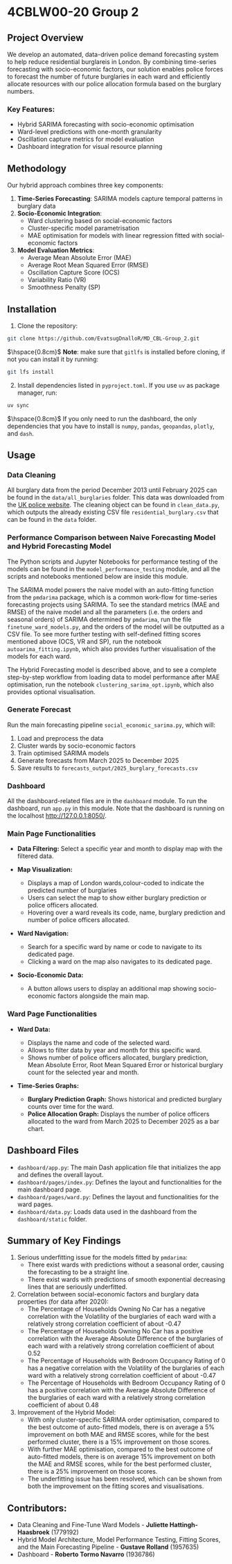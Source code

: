 # 4CBLW00-20 Group 2

## Project Overview

We develop an automated, data-driven police demand forecasting system to help reduce residential burglareis 
in London. 
By combining time-series forecasting with socio-economic factors, 
our solution enables police forces to forecast the number of future burglaries in each ward and efficiently allocate resources
with our police allocation formula based on the burglary numbers.

### Key Features:
- Hybrid SARIMA forecasting with socio-economic optimisation
- Ward-level predictions with one-month granularity
- Oscillation capture metrics for model evaluation
- Dashboard integration for visual resource planning

## Methodology

Our hybrid approach combines three key components:

1. **Time-Series Forecasting**: SARIMA models capture temporal patterns in burglary data
2. **Socio-Economic Integration**: 
   - Ward clustering based on social-economic factors
   - Cluster-specific model parametrisation
   - MAE optimisation for models with linear regression fitted with social-economic factors
3. **Model Evaluation Metrics**:
   - Average Mean Absolute Error (MAE)
   - Average Root Mean Squared Error (RMSE)
   - Oscillation Capture Score (OCS)
   - Variability Ratio (VR)
   - Smoothness Penalty (SP)

## Installation

1. Clone the repository:
```bash
git clone https://github.com/EvatsugDnalloR/MD_CBL-Group_2.git
```
$\hspace{0.8cm}$ **Note**: make sure that `gitlfs` is installed before cloning, if not you can install it by running:
```bash
git lfs install
```
2. Install dependencies listed in `pyproject.toml`. If you use `uv` as package manager, run: 
```bash
uv sync
```
$\hspace{0.8cm}$ If you only need to run the dashboard,
   the only dependencies that you have to install is `numpy`, `pandas`, `geopandas`,
`plotly`, and `dash`.

## Usage

### Data Cleaning
All burglary data from the period December 2013 until February 2025 can be found in the `data/all_burglaries` folder.
This data was downloaded from the [UK police website](https://data.police.uk/data/).
The cleaning object can be found in `clean_data.py`, which outputs the already existing CSV
file `residential_burglary.csv` that can be found in the `data` folder.

### Performance Comparison between **Naive Forecasting Model** and **Hybrid Forecasting Model**
The Python scripts and Jupyter Notebooks for performance testing of the models can be found in the `model_performance_testing` module, 
and all the scripts and notebooks mentioned below are inside this module.

The SARIMA model powers the naive model with an auto-fitting function from the `pmdarima` package, 
which is a common work-flow for time-series forecasting projects using SARIMA. 
To see the standard metrics (MAE and RMSE) of the naive model and all the parameters (i.e. the orders and seasonal orders) of SARIMA
determined by `pmdarima`, run the file `finetune_ward_models.py`, and the orders of the model will be outputted as a CSV file.
To see more further testing with self-defined fitting scores mentioned above (OCS, VR and SP), run the notebook
`autoarima_fitting.ipynb`, which also provides further visualisation of the models for each ward.

The Hybrid Forecasting model is described above, and to see a complete step-by-step workflow from loading data to model
performance after MAE optimisation, run the notebook `clustering_sarima_opt.ipynb`, which also provides
optional visualisation.

### Generate Forecast
Run the main forecasting pipeline `social_economic_sarima.py`, which will:
1. Load and preprocess the data 
2. Cluster wards by socio-economic factors 
3. Train optimised SARIMA models 
4. Generate forecasts from March 2025 to December 2025 
5. Save results to `forecasts_output/2025_burglary_forecasts.csv`

### Dashboard
All the dashboard-related files are in the `dashboard` module. 
To run the dashboard, run `app.py` in this module. 
Note that the dashboard is running on the localhost http://127.0.0.1:8050/.

### Main Page Functionalities

*   **Data Filtering:** Select a specific year and month to display map with the filtered data.

*   **Map Visualization:**
    *   Displays a map of London wards,colour-coded to indicate the predicted number of burglaries
    *   Users can select the map to show either burglary prediction or police officers allocated.
    *   Hovering over a ward reveals its code, name, burglary prediction and number of police officers allocated.

*   **Ward Navigation:**
    *   Search for a specific ward by name or code to navigate to its dedicated page.
    *   Clicking a ward on the map also navigates to its dedicated page.

*   **Socio-Economic Data:**
    *   A button allows users to display an additional map showing socio-economic factors alongside the main map.

### Ward Page Functionalities

*   **Ward Data:**
    *   Displays the name and code of the selected ward.
    *   Allows to filter data by year and month for this specific ward.
    *   Shows number of police officers allocated, burglary prediction, Mean Absolute Error, Root Mean Squared Error or  historical burglary count for the selected year and month.

*   **Time-Series Graphs:**
    *   **Burglary Prediction Graph:** Shows historical and predicted burglary counts over time for the ward.
    *   **Police Allocation Graph:** Displays the number of police officers allocated to the ward from March 2025 to December 2025 as a bar chart.
    
## Dashboard Files 

*   `dashboard/app.py`: The main Dash application file that initializes the app and defines the overall layout.
*   `dashboard/pages/index.py`: Defines the layout and functionalities for the main dashboard page.
*   `dashboard/pages/ward.py`: Defines the layout and functionalities for the ward pages.
*   `dashboard/data.py`: Loads data used in the dashboard from the `dashboard/static` folder.
  
## Summary of Key Findings
1. Serious underfitting issue for the models fitted by `pmdarima`:
   - There exist wards with predictions without a seasonal order, causing the forecasting to be a straight line.
   - There exist wards with predictions of smooth exponential decreasing lines that are seriously underfitted.
2. Correlation between social-economic factors and burglary data properties (for data after 2020):
   - The Percentage of Households Owning No Car has a negative correlation with the Volatility of the burglaries of each 
ward with a relatively strong correlation coefficient of about -0.47
   - The Percentage of Households Owning No Car has a positive correlation with the Average Absolute Difference of the
burglaries of each ward with a relatively strong correlation coefficient of about 0.52
   - The Percentage of Households with Bedroom Occupancy Rating of 0 has a negative correlation with the Volatility 
of the burglaries of each ward with a relatively strong correlation coefficient of about -0.47
   - The Percentage of Households with Bedroom Occupancy Rating of 0 has a positive correlation with the
Average Absolute Difference of the burglaries of each ward with a relatively strong correlation coefficient of about 0.48
3. Improvement of the Hybrid Model:
   - With only cluster-specific SARIMA order optimisation, compared to the best outcome of auto-fitted models, 
there is on average a 5% improvement on both MAE and RMSE scores, while for the best performed cluster, 
there is a 15% improvement on those scores.
   - With further MAE optimisation, compared to the best outcome of auto-fitted models, 
there is on average 15% improvement on both the MAE and RMSE scores, while for the best performed cluster, 
there is a 25% improvement on those scores.
   - The underfitting issue has been resolved, which can be shown from both the improvement on the fitting scores and visualisations.

## Contributors:
- Data Cleaning and Fine-Tune Ward Models - **Juliette Hattingh-Haasbroek** (1779192)
- Hybrid Model Architecture, Model Performance Testing, Fitting Scores, and the Main Forecasting Pipeline - **Gustave Rolland** (1957635)
- Dashboard - **Roberto Tormo Navarro** (1936786)
